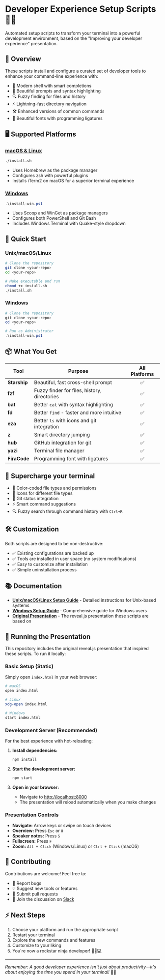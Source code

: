 # Developer Experience Setup Scripts 💃🕺

Automated setup scripts to transform your terminal into a powerful development environment, based on the "Improving your developer experience" presentation.

## 🎯 Overview

These scripts install and configure a curated set of developer tools to enhance your command-line experience with:

- 🚀 Modern shell with smart completions
- 🎨 Beautiful prompts and syntax highlighting
- 🔍 Fuzzy finding for files and history
- ⚡ Lightning-fast directory navigation
- 🛠️ Enhanced versions of common commands
- 💅 Beautiful fonts with programming ligatures

## 🖥️ Supported Platforms

### [macOS & Linux](./README-unix.md)

```bash
./install.sh
```

- Uses Homebrew as the package manager
- Configures zsh with powerful plugins
- Installs iTerm2 on macOS for a superior terminal experience

### [Windows](./README-windows.md)

```powershell
.\install-win.ps1
```

- Uses Scoop and WinGet as package managers
- Configures both PowerShell and Git Bash
- Includes Windows Terminal with Quake-style dropdown

## 🚀 Quick Start

### Unix/macOS/Linux

```bash
# Clone the repository
git clone <your-repo>
cd <your-repo>

# Make executable and run
chmod +x install.sh
./install.sh
```

### Windows

```powershell
# Clone the repository
git clone <your-repo>
cd <your-repo>

# Run as Administrator
.\install-win.ps1
```

## 📦 What You Get

| Tool         | Purpose                                      | All Platforms |
| ------------ | -------------------------------------------- | :-----------: |
| **Starship** | Beautiful, fast cross-shell prompt           |      ✅       |
| **fzf**      | Fuzzy finder for files, history, directories |      ✅       |
| **bat**      | Better `cat` with syntax highlighting        |      ✅       |
| **fd**       | Better `find` - faster and more intuitive    |      ✅       |
| **eza**      | Better `ls` with icons and git integration   |      ✅       |
| **z**        | Smart directory jumping                      |      ✅       |
| **hub**      | GitHub integration for git                   |      ✅       |
| **yazi**     | Terminal file manager                        |      ✅       |
| **FiraCode** | Programming font with ligatures              |      ✅       |

## 🎨 Supercharge your terminal

- 🎨 Color-coded file types and permissions
- 📁 Icons for different file types
- 🌿 Git status integration
- ⚡ Smart command suggestions
- 🔍 Fuzzy search through command history with `Ctrl+R`

## 🛠️ Customization

Both scripts are designed to be non-destructive:

- ✅ Existing configurations are backed up
- ✅ Tools are installed in user space (no system modifications)
- ✅ Easy to customize after installation
- ✅ Simple uninstallation process

## 📚 Documentation

- **[Unix/macOS/Linux Setup Guide](./README-unix.md)** - Detailed instructions for Unix-based systems
- **[Windows Setup Guide](./README-windows.md)** - Comprehensive guide for Windows users
- **[Original Presentation](./index.html)** - The reveal.js presentation these scripts are based on

## 🎤 Running the Presentation

This repository includes the original reveal.js presentation that inspired these scripts. To run it locally:

### Basic Setup (Static)

Simply open `index.html` in your web browser:

```bash
# macOS
open index.html

# Linux
xdg-open index.html

# Windows
start index.html
```

### Development Server (Recommended)

For the best experience with hot-reloading:

1. **Install dependencies:**

   ```bash
   npm install
   ```

2. **Start the development server:**

   ```bash
   npm start
   ```

3. **Open in your browser:**
   - Navigate to [http://localhost:8000](http://localhost:8000)
   - The presentation will reload automatically when you make changes

### Presentation Controls

- **Navigate:** Arrow keys or swipe on touch devices
- **Overview:** Press `Esc` or `O`
- **Speaker notes:** Press `S`
- **Fullscreen:** Press `F`
- **Zoom:** `Alt + Click` (Windows/Linux) or `Ctrl + Click` (macOS)

## 🤝 Contributing

Contributions are welcome! Feel free to:

- 🐛 Report bugs
- 💡 Suggest new tools or features
- 🔧 Submit pull requests
- 💬 Join the discussion on [Slack](https://carney.slack.com/archives/C08V05Y8F7D)

## ⚡ Next Steps

1. Choose your platform and run the appropriate script
2. Restart your terminal
3. Explore the new commands and features
4. Customize to your liking
5. You're now a rockstar ninja developer! 🥷🎸💻

---

_Remember: A good developer experience isn't just about productivity—it's about enjoying the time you spend in your terminal!_ 💃🕺
